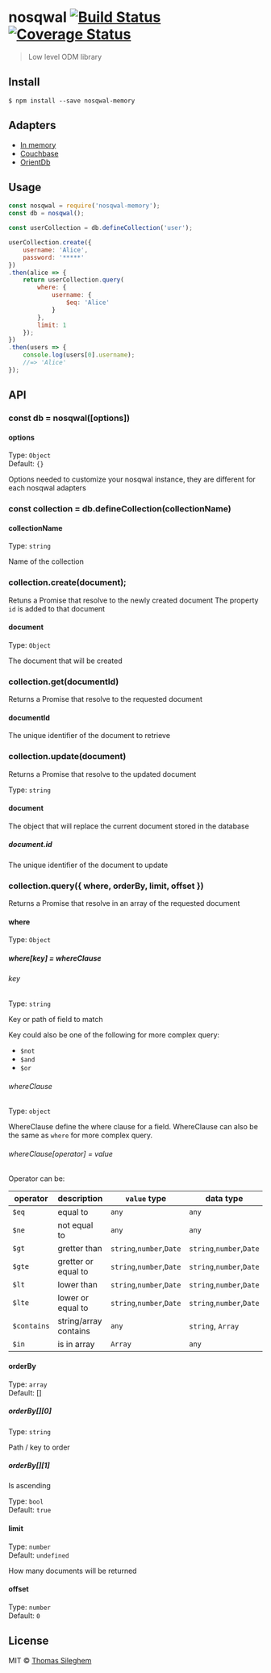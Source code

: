 # nosqwal [![Build Status](https://travis-ci.org/mastilver/nosqwal.svg?branch=master)](https://travis-ci.org/mastilver/nosqwal) [![Coverage Status](https://coveralls.io/repos/github/mastilver/nosqwal/badge.svg?branch=master)](https://coveralls.io/github/mastilver/nosqwal?branch=master)

> Low level ODM library


## Install

```
$ npm install --save nosqwal-memory
```

## Adapters

- [In memory](https://www.npmjs.com/package/nosqwal-memory)
- [Couchbase](https://github.com/mastilver/nosqwal-couchbase)
- [OrientDb](https://github.com/mastilver/nosqwal-orientdb)

## Usage

```js
const nosqwal = require('nosqwal-memory');
const db = nosqwal();

const userCollection = db.defineCollection('user');

userCollection.create({
    username: 'Alice',
    password: '*****'
})
.then(alice => {
    return userCollection.query(
        where: {
            username: {
                $eq: 'Alice'
            }
        },
        limit: 1
    });
})
.then(users => {
    console.log(users[0].username);
    //=> 'Alice'
});
```


## API


### const db = nosqwal([options])

#### options

Type: `Object`<br>
Default: `{}`

Options needed to customize your nosqwal instance, they are different for each nosqwal adapters


### const collection = db.defineCollection(collectionName)

#### collectionName

Type: `string`

Name of the collection

### collection.create(document);

Retuns a Promise that resolve to the newly created document
The property `id` is added to that document

#### document

Type: `Object`<br>

The document that will be created


### collection.get(documentId)

Returns a Promise that resolve to the requested document

#### documentId

The unique identifier of the document to retrieve

### collection.update(document)

Returns a Promise that resolve to the updated document

Type: `string`

#### document

The object that will replace the current document stored in the database

##### document.id

The unique identifier of the document to update


### collection.query({ where, orderBy, limit, offset })

Returns a Promise that resolve in an array of the requested document

#### where

Type: `Object`

##### where[key] = whereClause

###### key

Type: `string`

Key or path of field to match

Key could also be one of the following for more complex query:
- `$not`
- `$and`
- `$or`

###### whereClause

Type: `object`

WhereClause define the where clause for a field. WhereClause can also be the same as `where` for more complex query.

###### whereClause[operator] = value

Operator can be:

| operator | description | `value` type | data type |
|----------|-------------|--------------|-----------|
| `$eq` | equal to | `any` | `any` |
| `$ne` | not equal to | `any` | `any` |
| `$gt` | gretter than | `string`,`number`,`Date` | `string`,`number`,`Date` |
| `$gte` | gretter or equal to | `string`,`number`,`Date` | `string`,`number`,`Date` |
| `$lt` | lower than | `string`,`number`,`Date` | `string`,`number`,`Date` |
| `$lte` | lower or equal to | `string`,`number`,`Date` | `string`,`number`,`Date` |
| `$contains` | string/array contains | `any` | `string`, `Array` |
| `$in` | is in array | `Array` | `any` |

#### orderBy

Type: `array`<br>
Default: []

##### orderBy[][0]

Type: `string`<br>

Path / key to order

##### orderBy[][1]

Is ascending

Type: `bool`<br>
Default: `true`

#### limit

Type: `number`<br>
Default: `undefined`

How many documents will be returned

#### offset

Type: `number`<br>
Default: `0`

## License

MIT © [Thomas Sileghem](http://mastilver.com)
